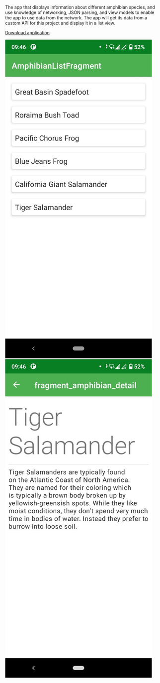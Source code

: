 The app that displays information about different amphibian species, and use knowledge of networking, JSON parsing, and view models to enable the app to use data from the network.
The app will get its data from a custom API for this project and display it in a list view.

[Download application](apk/Amphibians.apk)


![alt text](apk/Screenshot_1.jpg)
![alt text](apk/Screenshot_2.jpg)
